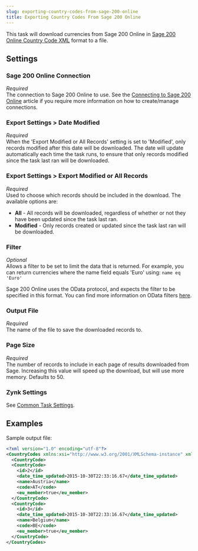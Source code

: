 ```yaml
---
slug: exporting-country-codes-from-sage-200-online
title: Exporting Country Codes From Sage 200 Online
---
```


This task will download currencies from Sage 200 Online in [Sage 200 Online Country Code XML](sage-200-online-country-code-xml) format to a file.

## Settings
### Sage 200 Online Connection
_Required_  
The connection to Sage 200 Online to use. See the [Connecting to Sage 200 Online](connecting-to-sage-200-online) article if you require more information on how to create/manage connections.

### Export Settings > Date Modified
_Required_  
When the 'Export Modified or All Records' setting is set to 'Modified', only records modified after this date will be downloaded. The date will update automatically each time the task runs, to ensure that only records modified since the task last ran will be downloaded.

### Export Settings > Export Modified or All Records
_Required_  
Used to choose which records should be included in the download. The available options are:

* __All__ - All records will be downloaded, regardless of whether or not they have been updated since the task last ran.
* __Modified__ - Only records created or updated since the task last ran will be downloaded.

### Filter
_Optional_  
Allows a filter to be set to limit the data that is returned. For example, you can return currencies where the name field equals 'Euro' using: `name eq 'Euro'`

Sage 200 Online uses the OData protocol, and expects the filter to be specified in this format. You can find more information on OData filters [here](http://www.odata.org/getting-started/basic-tutorial/#queryData).

### Output File
_Required_  
The name of the file to save the downloaded records to.

### Page Size
_Required_  
The number of records to include in each page of results downloaded from Sage. Increasing this value will speed up the download, but will use more memory. Defaults to 50.

### Zynk Settings
See [Common Task Settings](common-task-settings).

## Examples
Sample output file:

```xml
<?xml version="1.0" encoding="utf-8"?>
<CountryCodes xmlns:xsi="http://www.w3.org/2001/XMLSchema-instance" xmlns:xsd="http://www.w3.org/2001/XMLSchema">
  <CountryCode>
  <CountryCode>
    <id>2</id>
    <date_time_updated>2015-10-30T22:33:16.67</date_time_updated>
    <name>Austria</name>
    <code>AT</code>
    <eu_member>true</eu_member>
  </CountryCode>
  <CountryCode>
    <id>3</id>
    <date_time_updated>2015-10-30T22:33:16.67</date_time_updated>
    <name>Belgium</name>
    <code>BE</code>
    <eu_member>true</eu_member>
  </CountryCode>
</CountryCodes>
```